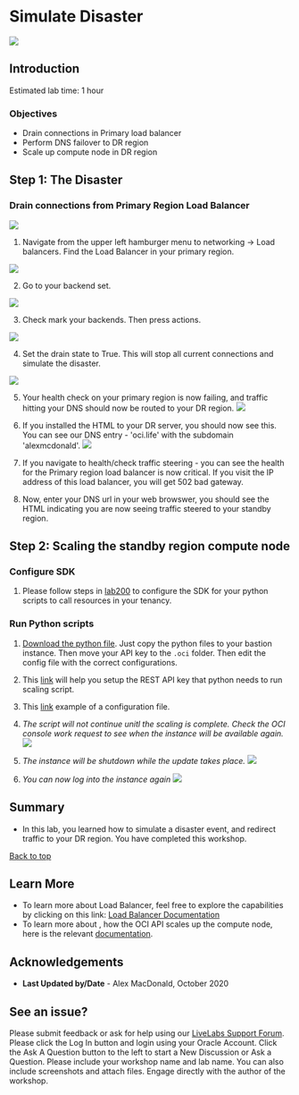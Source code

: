# Simulate Disaster
<!-- Comment out table of contents
## Table of Contents
[Introduction](#introduction)
-->

![](./images/1.png " ")

## Introduction

Estimated lab time: 1 hour

### Objectives
- Drain connections in Primary load balancer
- Perform DNS failover to DR region
- Scale up compute node in DR region

## **Step 1:** The Disaster

### Drain connections from Primary Region Load Balancer

![](./images/2.png)

1. Navigate from the upper left hamburger menu to networking -> Load balancers. Find the Load Balancer in your primary region.

  ![](./images/3.png)

2. Go to your backend set. 

  ![](./images/4.png)

3. Check mark your backends. Then press actions.

  ![](./images/5.png)

4. Set the drain state to True. This will stop all current connections and simulate the disaster. 

  ![](./images/6.png)

5. Your health check on your primary region is now failing, and traffic hitting your DNS should now be routed to your DR region. 
  ![](./images/7.png)

6. If you installed the HTML to your DR server, you should now see this. You can see our DNS entry - 'oci.life' with the subdomain 'alexmcdonald'.
  ![](./images/8.png)

7. If you navigate to health/check traffic steering - you can see the health for the Primary region load balancer is now critical. If you visit the IP address of this load balancer, you will get 502 bad gateway. 

8. Now, enter your DNS url in your web browswer, you should see the HTML indicating you are now seeing traffic steered to your standby region. 

## **Step 2:** Scaling the standby region compute node

### Configure SDK

1. Please follow steps in [lab200](https://github.com/arshyasharifian/DR_DNS/blob/master/LabGuide200.md) to configure the SDK for your python scripts to call resources in your tenancy.

### Run Python scripts
1. [Download the python file](https://objectstorage.us-ashburn-1.oraclecloud.com/p/TzoBBbskjv2w4y_eN1wwKGG7wgVR2nh9jE4cetvMRqzqI1Kg5aB6_za3XWNCJ-AB/n/c4u03/b/data-management-library-files/o/Labapi.py). Just copy the python files to your bastion instance. Then move your API key to the `.oci` folder. Then edit the config file with the correct configurations.

2. This [link](https://docs.cloud.oracle.com/en-us/iaas/Content/API/Concepts/apisigningkey.htm#Required_Keys_and_OCIDs) will help you setup the REST API key that python needs to run scaling script.

3. This [link](https://docs.cloud.oracle.com/en-us/iaas/Content/API/Concepts/sdkconfig.htm) example of a configuration file.

4. *The script will not continue unitl the scaling is complete. Check the OCI console work request to see when the instance will be available again.*
  ![](./images/9.PNG)

5. *The instance will be shutdown while the update takes place.*
  ![](./images/10.PNG)

6. *You can now log into the instance again*
  ![](./images/11.PNG)

## Summary

-   In this lab, you learned how to simulate a disaster event, and redirect traffic to your DR region. You have completed this workshop.

[Back to top](#introduction)

## Learn More
-   To learn more about Load Balancer, feel free to explore the capabilities by clicking on this link: [Load Balancer Documentation](https://docs.cloud.oracle.com/en-us/iaas/Content/Balance/Concepts/balanceoverview.htm)
-   To learn more about , how the OCI API scales up the compute node, here is the relevant [documentation](https://docs.cloud.oracle.com/en-us/iaas/api/#/en/iaas/20160918/datatypes/UpdateInstanceDetails).

## Acknowledgements
- **Last Updated by/Date** - Alex MacDonald, October 2020

## See an issue?

Please submit feedback or ask for help using our [LiveLabs Support Forum](https://community.oracle.com/tech/developers/categories/livelabsdiscussions). Please click the Log In button and login using your Oracle Account. Click the Ask A Question button to the left to start a New Discussion or Ask a Question. Please include your workshop name and lab name. You can also include screenshots and attach files. Engage directly with the author of the workshop.

